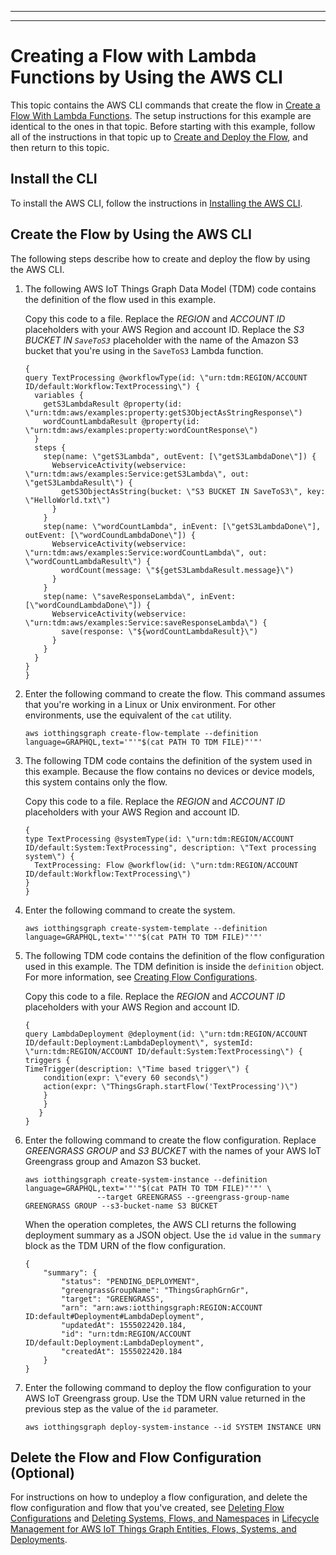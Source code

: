 --------

--------

# Creating a Flow with Lambda Functions by Using the AWS CLI<a name="iot-tg-gs-lambda-sample-deploy-cli"></a>

This topic contains the AWS CLI commands that create the flow in [Create a Flow With Lambda Functions](iot-tg-gs-lambda-sample.html)\. The setup instructions for this example are identical to the ones in that topic\. Before starting with this example, follow all of the instructions in that topic up to [Create and Deploy the Flow](iot-tg-gs-lambda-sample.html#iot-tg-gs-lambda-sample-proc), and then return to this topic\.

## Install the CLI<a name="iot-tg-gs-lambda-sample-deploy-cli-install"></a>

To install the AWS CLI, follow the instructions in [Installing the AWS CLI](https://docs.aws.amazon.com/cli/latest/userguide/cli-chap-install.html)\.

## Create the Flow by Using the AWS CLI<a name="iot-tg-gs-lambda-sample-deploy-cli-steps"></a>

The following steps describe how to create and deploy the flow by using the AWS CLI\.

1. The following AWS IoT Things Graph Data Model \(TDM\) code contains the definition of the flow used in this example\. 

   Copy this code to a file\. Replace the *REGION* and *ACCOUNT ID* placeholders with your AWS Region and account ID\. Replace the *S3 BUCKET IN `SaveToS3`* placeholder with the name of the Amazon S3 bucket that you're using in the `SaveToS3` Lambda function\.

   ```
   {
   query TextProcessing @workflowType(id: \"urn:tdm:REGION/ACCOUNT ID/default:Workflow:TextProcessing\") {
     variables {
       getS3LambdaResult @property(id: \"urn:tdm:aws/examples:property:getS3ObjectAsStringResponse\")
       wordCountLambdaResult @property(id: \"urn:tdm:aws/examples:property:wordCountResponse\")
     }
     steps {
       step(name: \"getS3Lambda", outEvent: [\"getS3LambdaDone\"]) {
         WebserviceActivity(webservice: \"urn:tdm:aws/examples:Service:getS3Lambda\", out: \"getS3LambdaResult\") {
           getS3ObjectAsString(bucket: \"S3 BUCKET IN SaveToS3\", key: \"HelloWorld.txt\")
         }
       }
       step(name: \"wordCountLambda", inEvent: [\"getS3LambdaDone\"], outEvent: [\"wordCoundLambdaDone\"]) {
         WebserviceActivity(webservice: \"urn:tdm:aws/examples:Service:wordCountLambda\", out: \"wordCountLambdaResult\") {
           wordCount(message: \"${getS3LambdaResult.message}\")
         }
       }
       step(name: \"saveResponseLambda\", inEvent: [\"wordCoundLambdaDone\"]) {
         WebserviceActivity(webservice: \"urn:tdm:aws/examples:Service:saveResponseLambda\") {
           save(response: \"${wordCountLambdaResult}\")
         }
       }
     }
   }
   }
   ```

1. Enter the following command to create the flow\. This command assumes that you're working in a Linux or Unix environment\. For other environments, use the equivalent of the `cat` utility\.

   ```
   aws iotthingsgraph create-flow-template --definition language=GRAPHQL,text='"'"$(cat PATH TO TDM FILE)"'"'
   ```

1. The following TDM code contains the definition of the system used in this example\. Because the flow contains no devices or device models, this system contains only the flow\. 

   Copy this code to a file\. Replace the *REGION* and *ACCOUNT ID* placeholders with your AWS Region and account ID\.

   ```
   {
   type TextProcessing @systemType(id: \"urn:tdm:REGION/ACCOUNT ID/default:System:TextProcessing", description: \"Text processing system\") {
     TextProcessing: Flow @workflow(id: \"urn:tdm:REGION/ACCOUNT ID/default:Workflow:TextProcessing\")
   }
   }
   ```

1. Enter the following command to create the system\.

   ```
   aws iotthingsgraph create-system-template --definition language=GRAPHQL,text='"'"$(cat PATH TO TDM FILE)"'"'
   ```

1. The following TDM code contains the definition of the flow configuration used in this example\. The TDM definition is inside the `definition` object\. For more information, see [Creating Flow Configurations](iot-tg-sysdeploy-depconfig.html)\. 

   Copy this code to a file\. Replace the *REGION* and *ACCOUNT ID* placeholders with your AWS Region and account ID\.

   ```
   {
   query LambdaDeployment @deployment(id: \"urn:tdm:REGION/ACCOUNT ID/default:Deployment:LambdaDeployment\", systemId: \"urn:tdm:REGION/ACCOUNT ID/default:System:TextProcessing\") {
   triggers {
   TimeTrigger(description: \"Time based trigger\") {
       condition(expr: \"every 60 seconds\")
       action(expr: \"ThingsGraph.startFlow('TextProcessing')\")
       }
       }
      }
   }
   ```

1. Enter the following command to create the flow configuration\. Replace *GREENGRASS GROUP* and *S3 BUCKET* with the names of your AWS IoT Greengrass group and Amazon S3 bucket\.

   ```
   aws iotthingsgraph create-system-instance --definition language=GRAPHQL,text='"'"$(cat PATH TO TDM FILE)"'"' \
                   --target GREENGRASS --greengrass-group-name GREENGRASS GROUP --s3-bucket-name S3 BUCKET
   ```

   When the operation completes, the AWS CLI returns the following deployment summary as a JSON object\. Use the `id` value in the `summary` block as the TDM URN of the flow configuration\. 

   ```
   {
       "summary": {
           "status": "PENDING_DEPLOYMENT",
           "greengrassGroupName": "ThingsGraphGrnGr",
           "target": "GREENGRASS",
           "arn": "arn:aws:iotthingsgraph:REGION:ACCOUNT ID:default#Deployment#LambdaDeployment",
           "updatedAt": 1555022420.184,
           "id": "urn:tdm:REGION/ACCOUNT ID/default:Deployment:LambdaDeployment",
           "createdAt": 1555022420.184
       }
   }
   ```

1. Enter the following command to deploy the flow configuration to your AWS IoT Greengrass group\. Use the TDM URN value returned in the previous step as the value of the `id` parameter\.

   ```
   aws iotthingsgraph deploy-system-instance --id SYSTEM INSTANCE URN
   ```

## Delete the Flow and Flow Configuration \(Optional\)<a name="iot-tg-gs-thingdev-sample-cleanup"></a>

For instructions on how to undeploy a flow configuration, and delete the flow configuration and flow that you've created, see [Deleting Flow Configurations](iot-tg-lifecycle.html#iot-tg-lifecycle-deletingflowconfig) and [Deleting Systems, Flows, and Namespaces](iot-tg-lifecycle.html#iot-tg-lifecycle-deletingsysflow) in [Lifecycle Management for AWS IoT Things Graph Entities, Flows, Systems, and Deployments](iot-tg-lifecycle.html)\.
